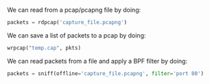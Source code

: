 
We can read from a pcap/pcapng file by doing:
```python
packets = rdpcap('capture_file.pcapng')
```

We can save a list of packets to a pcap by doing:
```python
wrpcap("temp.cap", pkts)
```


We can read packets from a file and apply a BPF filter by doing:
```python
packets = sniff(offline='capture_file.pcapng', filter='port 80')
```


